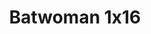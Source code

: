 ---
layout: episodios
title: "Batwoman 1x16"
url_serie_padre: 'batwoman/temporada-1'
category: 'series'
capitulo: 'yes'
anio: '2019'
prev: 'capitulo-15'
proximo: 'capitulo-17'
sandbox: allow-same-origin allow-forms
idioma: 'Subtitulado'
calidad: 'Full HD'
reproductores_fembed: ["https://api.cuevana3.io/stream/index.php?file=ek5lbm9xYWNrS0xYMTZLa2xNbkdvY3ZTb3BtZng4TGp6ZFpobGFMUGtOelcwcUZmbWRIVzRkakVuS0JnbEplcG1KUnNZSlRTMGViVTBxZGdsdEhPb3REVWlxQ0F1cGplME1xaVlLRFNsWmJheEorYmw5R2wyTmZIbUd4a2w1bW9scFJvWW11V29PUFQxcWVScDl2UjJLSFdtS1NjeHc9PQ","Subtitulado","https://player.premiumstream.live/player.php?id=MTkzMw&sub=https://sub.cuevana2.io/vtt-sub/sub7/Batwoman.S01E16.vtt","Subtitulado","https://player.openloadpremium.com/player.php?id=MTU0Ng","Subtitulado","https://fembed.live/v/gqpxlf-m2rl1qwz","Subtitulado","https://feurl.com/v/mynj4u5836p77yn","Subtitulado"]
reproductor: 'fembed'
clasificacion: '+10'
tags:
- Ciencia-Ficcion
---